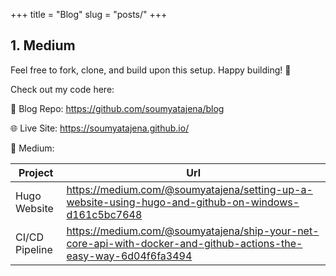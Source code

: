 +++
title = "Blog"
slug = "posts/"
+++


## 1. Medium

Feel free to fork, clone, and build upon this setup. Happy building! 🚀

Check out my code here:

📂 Blog Repo: https://github.com/soumyatajena/blog

🌐 Live Site: https://soumyatajena.github.io/

📙 Medium: 

| Project  | Url      |
|----------|----------|
| Hugo Website     |  https://medium.com/@soumyatajena/setting-up-a-website-using-hugo-and-github-on-windows-d161c5bc7648  |
|  CI/CD Pipeline   | https://medium.com/@soumyatajena/ship-your-net-core-api-with-docker-and-github-actions-the-easy-way-6d04f6fa3494  |
